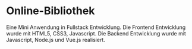# Online-Bibliothek
Eine Mini Anwendung in Fullstack Entwicklung.
Die Frontend Entwicklung wurde mit HTML5, CSS3, Javascript. 
Die Backend Entwicklung wurde mit Javascript, Node.js und Vue.js realisiert. 
